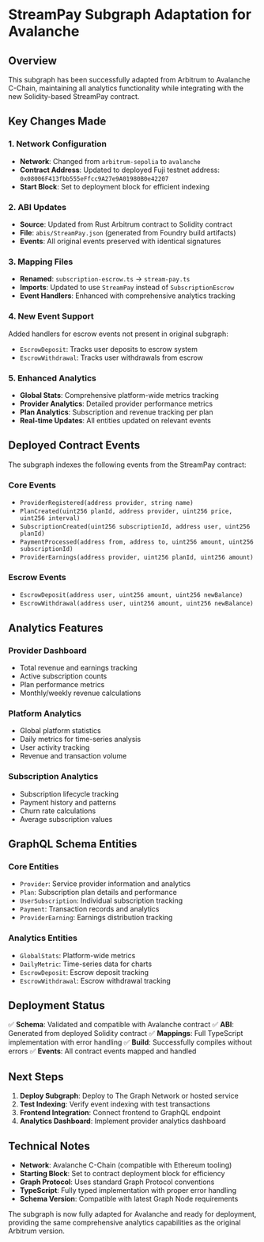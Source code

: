 # StreamPay Subgraph Adaptation for Avalanche

## Overview
This subgraph has been successfully adapted from Arbitrum to Avalanche C-Chain, maintaining all analytics functionality while integrating with the new Solidity-based StreamPay contract.

## Key Changes Made

### 1. Network Configuration
- **Network**: Changed from `arbitrum-sepolia` to `avalanche`
- **Contract Address**: Updated to deployed Fuji testnet address: `0x08006F413fbb555eFfcc9A27e9A01980B0e42207`
- **Start Block**: Set to deployment block for efficient indexing

### 2. ABI Updates
- **Source**: Updated from Rust Arbitrum contract to Solidity contract
- **File**: `abis/StreamPay.json` (generated from Foundry build artifacts)
- **Events**: All original events preserved with identical signatures

### 3. Mapping Files
- **Renamed**: `subscription-escrow.ts` → `stream-pay.ts`
- **Imports**: Updated to use `StreamPay` instead of `SubscriptionEscrow`
- **Event Handlers**: Enhanced with comprehensive analytics tracking

### 4. New Event Support
Added handlers for escrow events not present in original subgraph:
- `EscrowDeposit`: Tracks user deposits to escrow system
- `EscrowWithdrawal`: Tracks user withdrawals from escrow

### 5. Enhanced Analytics
- **Global Stats**: Comprehensive platform-wide metrics tracking
- **Provider Analytics**: Detailed provider performance metrics  
- **Plan Analytics**: Subscription and revenue tracking per plan
- **Real-time Updates**: All entities updated on relevant events

## Deployed Contract Events

The subgraph indexes the following events from the StreamPay contract:

### Core Events
- `ProviderRegistered(address provider, string name)`
- `PlanCreated(uint256 planId, address provider, uint256 price, uint256 interval)`
- `SubscriptionCreated(uint256 subscriptionId, address user, uint256 planId)`
- `PaymentProcessed(address from, address to, uint256 amount, uint256 subscriptionId)`
- `ProviderEarnings(address provider, uint256 planId, uint256 amount)`

### Escrow Events
- `EscrowDeposit(address user, uint256 amount, uint256 newBalance)`
- `EscrowWithdrawal(address user, uint256 amount, uint256 newBalance)`

## Analytics Features

### Provider Dashboard
- Total revenue and earnings tracking
- Active subscription counts
- Plan performance metrics
- Monthly/weekly revenue calculations

### Platform Analytics
- Global platform statistics
- Daily metrics for time-series analysis
- User activity tracking
- Revenue and transaction volume

### Subscription Analytics
- Subscription lifecycle tracking
- Payment history and patterns
- Churn rate calculations
- Average subscription values

## GraphQL Schema Entities

### Core Entities
- `Provider`: Service provider information and analytics
- `Plan`: Subscription plan details and performance
- `UserSubscription`: Individual subscription tracking
- `Payment`: Transaction records and analytics
- `ProviderEarning`: Earnings distribution tracking

### Analytics Entities
- `GlobalStats`: Platform-wide metrics
- `DailyMetric`: Time-series data for charts
- `EscrowDeposit`: Escrow deposit tracking
- `EscrowWithdrawal`: Escrow withdrawal tracking

## Deployment Status

✅ **Schema**: Validated and compatible with Avalanche contract
✅ **ABI**: Generated from deployed Solidity contract
✅ **Mappings**: Full TypeScript implementation with error handling
✅ **Build**: Successfully compiles without errors
✅ **Events**: All contract events mapped and handled

## Next Steps

1. **Deploy Subgraph**: Deploy to The Graph Network or hosted service
2. **Test Indexing**: Verify event indexing with test transactions
3. **Frontend Integration**: Connect frontend to GraphQL endpoint
4. **Analytics Dashboard**: Implement provider analytics dashboard

## Technical Notes

- **Network**: Avalanche C-Chain (compatible with Ethereum tooling)
- **Starting Block**: Set to contract deployment block for efficiency
- **Graph Protocol**: Uses standard Graph Protocol conventions
- **TypeScript**: Fully typed implementation with proper error handling
- **Schema Version**: Compatible with latest Graph Node requirements

The subgraph is now fully adapted for Avalanche and ready for deployment, providing the same comprehensive analytics capabilities as the original Arbitrum version.